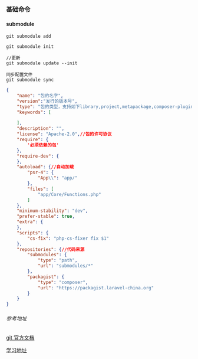 ### 基础命令



#### submodule

```
git submodule add

git submodule init

//更新
git submodule update --init

同步配置文件
git submodule sync
```





```json
{
    "name": "包的名字",
    "version":"发行的版本号",
    "type": "包的类型，支持如下library,project,metapackage,composer-plugin，默认为library",
    "keywords": [
        
    ],
    "description": "",
    "license": "Apache-2.0",//包的许可协议
    "require": {
        '必须依赖的包'
    },
    "require-dev": {
    },
    "autoload": {//自动加载
        "psr-4": {
            "App\\": "app/"
        },
        "files": [
            "app/Core/Functions.php"
        ]
    },
    "minimum-stability": "dev",
    "prefer-stable": true,
    "extra": {
    },
    "scripts": {
        "cs-fix": "php-cs-fixer fix $1"
    },
    "repositories": {//代码来源
        "submodules": {
            "type": "path",
            "url": "submodules/*"
        },
        "packagist": {
            "type": "composer",
            "url": "https://packagist.laravel-china.org"
        }
    }
}

```





###### 参考地址

[git 官方文档](https://blog.tomyail.com/using-git-submodule-lock-project/)

[学习地址](https://blog.tomyail.com/using-git-submodule-lock-project/)